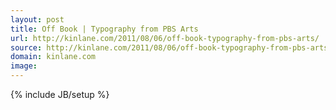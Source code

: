 ```yaml
---
layout: post
title: Off Book | Typography from PBS Arts
url: http://kinlane.com/2011/08/06/off-book-typography-from-pbs-arts/
source: http://kinlane.com/2011/08/06/off-book-typography-from-pbs-arts/
domain: kinlane.com
image: 
---
```

{% include JB/setup %}<p></p>

